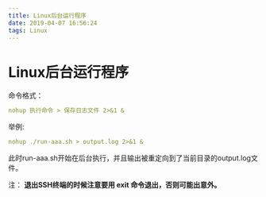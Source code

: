 ```yaml
---
title: Linux后台运行程序
date: 2019-04-07 16:56:24
tags: Linux
---
```

# Linux后台运行程序

命令格式：
```yaml
nohup 执行命令 > 保存日志文件 2>&1 &
```
举例:
```yaml
nohup ./run-aaa.sh > output.log 2>&1 &
```
此时run-aaa.sh开始在后台执行，并且输出被重定向到了当前目录的output.log文件。

注： **退出SSH终端的时候注意要用 exit 命令退出，否则可能出意外。**